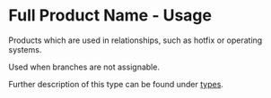 # Full Product Name - Usage

Products which are used in relationships, such as hotfix or operating systems.

Used when branches are not assignable.

Further description of this type can be found under [types](types/full_product_name-usage.en.md).
